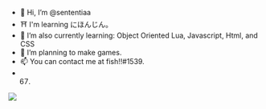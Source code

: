- 👋 Hi, I’m @sententiaa
- ⛩️ I'm learning にほんじん。
- 🌱 I’m also currently learning: Object Oriented Lua, Javascript, Html, and CSS
- 🥳 I’m planning to make games.
- 📫 You can contact me at fish!!#1539.
- 67.

![](https://komarev.com/ghpvc/?username=sententiaa&color=lightgrey&style=flat&label=seneschal&abbreivated=true)
<!---
sententiaa/sententiaa is a ✨ special ✨ repository because its `README.md` (this file) appears on your GitHub profile.
You can click the Preview link to take a look at your changes.
--->
